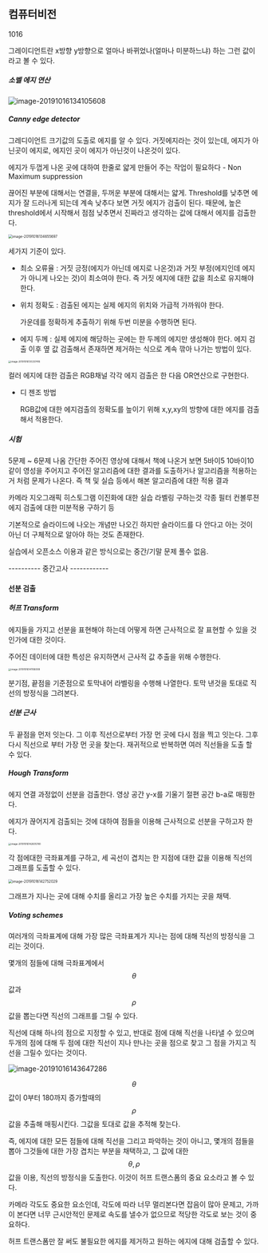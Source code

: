 ## 컴퓨터비전

1016

그레이디언트란 x방향 y방향으로 얼마나 바뀌었나(얼마나 미분하느냐) 하는 그런 값이라고 볼 수 있다. 

##### 소벨 에지 연산

![image-20191016134105608](image/image-20191016134105608.png)

##### Canny edge detector

그레디이언트 크기값의 도출로 에지를 알 수 있다. 거짓에지라는 것이 있는데, 에지가 아닌곳이 에지로, 에지인 곳이 에지가 아닌것이 나온것이 있다. 

에지가 두껍게 나온 곳에 대하여 한줄로 얇게 만들어 주는 작업이 필요하다 - Non Maximum suppression

끊어진 부분에 대해서는 연결을, 두꺼운 부분에 대해서는 얇게. Threshold를 낮추면 에지가 잘 드러나게 되는데 계속 낮추다 보면 거짓 에지가 검출이 된다. 때문에, 높은 threshold에서 시작해서 점점 낮추면서 진짜라고 생각하는 값에 대해서 에지를 검출한다.

<img src="image/image-20191016134655697.png" alt="image-20191016134655697" style="zoom:50%;" />

세가지 기준이 있다. 

- 최소 오류율 : 거짓 긍정(에지가 아닌데 에지로 나온것)과 거짓 부정(에지인데 에지가 아니게 나오는 것)이 최소여야 한다. 즉 거짓 에지에 대한 값을 최소로 유지해야 한다. 

- 위치 정확도 : 검출된 에지는 실제 에지의 위치와 가급적 가까워야 한다.

  가운데를 정확하게 추출하기 위해 두번 미분을 수행하면 된다. 

- 에지 두께 : 실제 에지에 해당하는 곳에는 한 두께의 에지만 생성해야 한다. 에지 검출 이후 옆 값 검출해서 존재하면 제거하는 식으로 계속 깎아 나가는 방법이 있다.

<img src="image/image-20191016135337416.png" alt="image-20191016135337416" style="zoom:33%;" />

컬러 에지에 대한 검출은 RGB채널 각각 에지 검출은 한 다음 OR연산으로 구현한다. 

- 디 젠조 방법

  RGB값에 대한 에지검출의 정확도를 높이기 위해 x,y,xy의 방향에 대한 에지를 검출해서 적용한다.

##### 시험

5문제 ~ 6문제 나옴 간단한 주어진 영상에 대해서 책에 나온거 보면 5바이5 10바이10같이 영성을 주어지고 주어진 알고리즘에 대한 결과를 도출하거나 알고리즘을 적용하는거 처럼 문제가 나온다. 즉 책 및 실습 등에서 해본 알고리즘에 대한 적용 결과 

카메라 지오그래픽 히스토그램 이진화에 대한 실습 라벨링 구하는것 각종 필터 컨볼루젼 에지 검출에 대한 미분적용 구하기 등 

기본적으로 슬라이드에 나오는 개념만 나오긴 하지만 슬라이드를 다 안다고 아는 것이 아닌 더 구체적으로 알아야 하는 것도 존재한다. 

실습에서 오픈소스 이용과 같은 방식으로는 중간/기말 문제 풀수 없음.

---------- 중간고사 ------------

#### 선분 검출 

##### 허프 Transform

에지들을 가지고 선분을 표현해야 하는데 어떻게 하면 근사적으로 잘 표현할 수 있을 것인가에 대한 것이다. 

주어진 데이터에 대한 특성은 유지하면서 근사적 값 추출을 위해 수행한다. 

<img src="image/image-20191016141106009.png" alt="image-20191016141106009" style="zoom:33%;" />

분기점, 끝점을 기준점으로 토막내어 라벨링을 수행해 나열한다. 토막 낸것을 토대로 직선의 방정식을 그려본다.

##### 선분 근사

두 끝점을 먼저 잇는다. 그 이후 직선으로부터 가장 먼 곳에 다시 점을 찍고 잇는다. 그후 다시 직선으로 부터 가장 먼 곳을 찾는다. 재귀적으로 반복하면 여러 직선들을 도출 할 수 있다. 

##### Hough Transform

에지 연결 과정없이 선분을 검출한다. 영상 공간 y-x를 기울기 절편 공간 b-a로 매핑한다.

에지가 끊어지게 검출되는 것에 대하여 점들을 이용해 근사적으로 선분을 구하고자 한다. 

<img src="image/image-20191016142605780.png" alt="image-20191016142605780" style="zoom:33%;" />

각 점에대한 극좌표계를 구하고, 세 곡선이 겹치는 한 지점에 대한 값을 이용해 직선의 그래프를 도출할 수 있다. 

<img src="image/image-20191016142752029.png" alt="image-20191016142752029" style="zoom:50%;" />

그래프가 지나는 곳에 대해 수치를 올리고 가장 높은 수치를 가지는 곳을 채택. 

##### Voting schemes

여러개의 극좌표계에 대해 가장 많은 극좌표계가 지나는 점에 대해 직선의 방정식을 그리는 것이다. 

몇개의 점들에 대해 극좌표계에서 $$\theta$$ 값과 $$\rho$$ 값을 뽑는다면 직선의 그래프를 그릴 수 있다.

직선에 대해 하나의 점으로 지정할 수 있고, 반대로 점에 대해 직선을 나타낼 수 있으며 두개의 점에 대해 두 점에 대한 직선이 지나 만나는 곳을 점으로 찾고 그 점을 가지고 직선을 그릴수 있다는 것이다. 

![image-20191016143647286](image/image-20191016143647286.png)

$$\theta$$ 값이 0부터 180까지 증가할때의 $$\rho$$값을 추출해 매핑시킨다. 그값을 토대로 값을 추적해 찾는다.

즉, 에지에 대한 모든 점들에 대해 직선을 그리고 파악하는 것이 아니고, 몇개의 점들을 뽑아 그것들에 대한 가장 겹치는 부분을 채택하고, 그 값에 대한 $$\theta , \rho $$ 값을 이용, 직선의 방정식을 도출한다. 이것이 허프 트랜스폼의 중요 요소라고 볼 수 있다. 

카메라 각도도 중요한 요소인데, 각도에 따라 너무 멀리본다면 잡음이 많아 문제고, 가까이 본다면 너무 근시안적인 문제로 속도를 낼수가 없으므로 적당한 각도로 보는 것이 중요하다.

허프 트랜스폼만 잘 써도 불필요한 에지를 제거하고 원하는 에지에 대해 검출할 수 있다. 